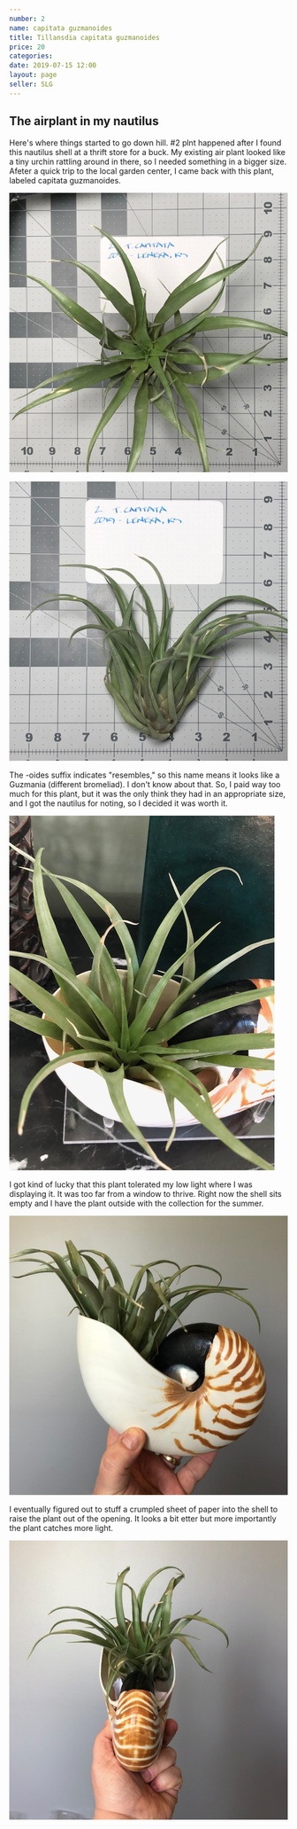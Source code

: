 ```yaml
---
number: 2
name: capitata guzmanoides
title: Tillansdia capitata guzmanoides
price: 20
categories:
date: 2019-07-15 12:00
layout: page
seller: SLG
---
```

## The airplant in my nautilus

Here's where things started to go down hill. #2 plnt happened after I found this nautilus shell at a thrift store for a buck. My existing air plant looked like a tiny urchin rattling around in there, so I needed something in a bigger size. Afeter a quick trip to the local garden center, I came back with this plant, labeled capitata guzmanoides.

!["Tillandsia capitata guzmanoides"](/i/IMG_5884.jpeg "Tillandsia capitata guzmanoides")

!["Tillandsia capitata guzmanoides"](/i/IMG_5885.jpeg "Tillandsia capitata guzmanoides")

The -oides suffix indicates "resembles," so this name means it looks like a Guzmania (different bromeliad). I don't know about that. So, I paid way too much for this plant, but it was the only think they had in an appropriate size, and I got the nautilus for noting, so I decided it was worth it.

!["Tillandsia capitata guzmanoides"](/i/IMG_5459.jpeg "Tillandsia capitata guzmanoides")

I got kind of lucky that this plant tolerated my low light where I was displaying it. It was too far from a window to thrive. Right now the shell sits empty and I have the plant outside with the collection for the summer.

!["Tillandsia capitata guzmanoides"](/i/IMG_6057.jpeg "Tillandsia capitata guzmanoides")

I eventually figured out to stuff a crumpled sheet of paper into the shell to raise the plant out of the opening. It looks a bit etter but more importantly the plant catches more light.

!["Tillandsia capitata guzmanoides"](/i/IMG_6060.jpeg "Tillandsia capitata guzmanoides")
